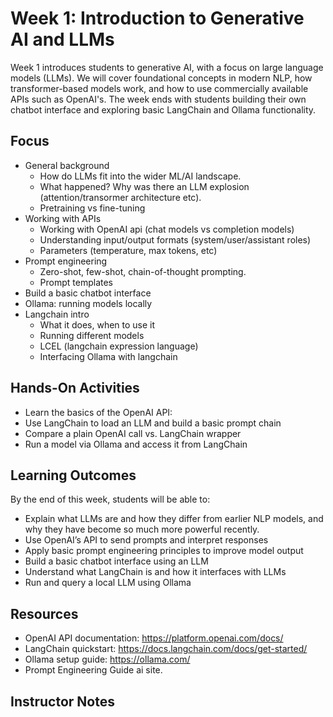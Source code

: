 # Week 1: Introduction to Generative AI and LLMs
Week 1 introduces students to generative AI, with a focus on large language models (LLMs). We will cover foundational concepts in modern NLP, how transformer-based models work, and how to use commercially available APIs such as OpenAI's. The week ends with students building their own chatbot interface and exploring basic LangChain and Ollama functionality.

## Focus
- General background
  - How do LLMs fit into the wider ML/AI landscape.
  - What happened? Why was there an LLM explosion (attention/transormer architecture etc).
  - Pretraining vs fine-tuning
- Working with APIs 
  - Working with OpenAI api (chat models vs completion models)
  - Understanding input/output formats (system/user/assistant roles)
  - Parameters (temperature, max tokens, etc) 
- Prompt engineering
  - Zero-shot, few-shot, chain-of-thought prompting.
  - Prompt templates  
- Build a basic chatbot interface
- Ollama: running models locally
- Langchain intro
  - What it does, when to use it
  - Running different models
  - LCEL (langchain expression language)
  - Interfacing Ollama with langchain
  
## Hands-On Activities
- Learn the basics of the OpenAI API:
- Use LangChain to load an LLM and build a basic prompt chain
- Compare a plain OpenAI call vs. LangChain wrapper
- Run a model via Ollama and access it from LangChain

## Learning Outcomes
By the end of this week, students will be able to:
- Explain what LLMs are and how they differ from earlier NLP models, and why they have become so much more powerful recently. 
- Use OpenAI’s API to send prompts and interpret responses
- Apply basic prompt engineering principles to improve model output
- Build a basic chatbot interface using an LLM
- Understand what LangChain is and how it interfaces with LLMs
- Run and query a local LLM using Ollama

## Resources
- OpenAI API documentation: https://platform.openai.com/docs/
- LangChain quickstart: https://docs.langchain.com/docs/get-started/
- Ollama setup guide: https://ollama.com/
- Prompt Engineering Guide ai site.

## Instructor Notes

